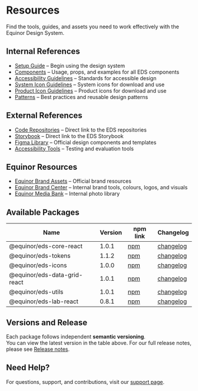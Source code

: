 # Resources

Find the tools, guides, and assets you need to work effectively with the Equinor Design System.

## Internal References

- [Setup Guide](../about/getting-started/getting_started.md) – Begin using the design system
- [Components](../components/components.md) – Usage, props, and examples for all EDS components
- [Accessibility Guidelines](../foundation/accessibility.md) – Standards for accessible design
- [System Icon Guidelines](../foundation/assets/system_icons.md) – System icons for download and use
- [Product Icon Guidelines](../foundation/assets/product_icons.md) – Product icons for download and use
- [Patterns](../foundation/patterns.md) – Best practices and reusable design patterns

## External References

- [Code Repositories](https://github.com/equinor/design-system/) – Direct link to the EDS repositories
- [Storybook](https://storybook.eds.equinor.com) – Direct link to the EDS Storybook
- [Figma Library](https://www.figma.com/) – Official design components and templates
- [Accessibility Tools](https://www.w3.org/WAI/test-evaluate/) – Testing and evaluation tools

## Equinor Resources

- [Equinor Brand Assets](https://www.equinor.com/about-us/our-brand) – Official brand resources
- [Equinor Brand Center](https://communicationtoolbox.equinor.com/point/en/equinor/) – Internal brand tools, colours, logos, and visuals
- [Equinor Media Bank](https://equinor.fotoware.cloud/fotoweb/) – Internal photo library

## Available Packages

| Name | Version | npm link | Changelog |
|------|---------|----------|-----------|
| @equinor/eds-core-react | 1.0.1 | [npm](https://www.npmjs.com/package/@equinor/eds-core-react) | [changelog](https://github.com/equinor/design-system/blob/develop/packages/eds-core-react/CHANGELOG.md) |
| @equinor/eds-tokens | 1.1.2 | [npm](https://www.npmjs.com/package/@equinor/eds-tokens) | [changelog](https://github.com/equinor/design-system/blob/develop/packages/eds-tokens/CHANGELOG.md) |
| @equinor/eds-icons | 1.0.0 | [npm](https://www.npmjs.com/package/@equinor/eds-icons) | [changelog](https://github.com/equinor/design-system/blob/develop/packages/eds-icons/CHANGELOG.md) |
| @equinor/eds-data-grid-react | 1.0.1 | [npm](https://www.npmjs.com/package/@equinor/eds-data-grid-react) | [changelog](https://github.com/equinor/design-system/blob/develop/packages/eds-data-grid-react/CHANGELOG.md) |
| @equinor/eds-utils | 1.0.1 | [npm](https://www.npmjs.com/package/@equinor/eds-utils) | [changelog](https://github.com/equinor/design-system/blob/develop/packages/eds-utils/CHANGELOG.md) |
| @equinor/eds-lab-react | 0.8.1 | [npm](https://www.npmjs.com/package/@equinor/eds-lab-react) | [changelog](https://github.com/equinor/design-system/blob/develop/packages/eds-lab-react/CHANGELOG.md) |
## Versions and Release

Each package follows independent **semantic versioning**.  
You can view the latest version in the table above. For our full release notes, please see [Release notes](https://github.com/equinor/design-system/releases).

## Need Help?

For questions, support, and contributions, visit our [support page](../support/support.md).
